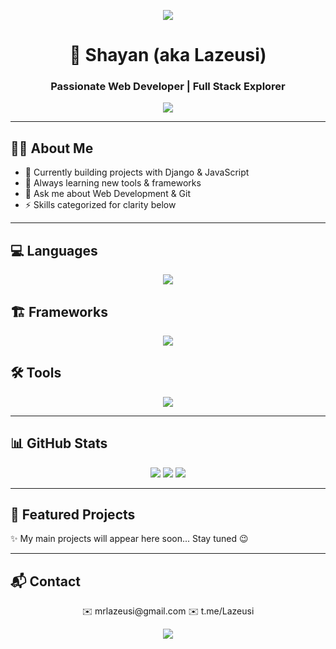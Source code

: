 
<p align="center">
  <img src="https://capsule-render.vercel.app/api?type=waving&color=gradient&height=180&section=header&text=Hi,+I'm+Shayan!&fontSize=40&fontAlignY=35&animation=twinkling&fontColor=fff" />
</p>

<h1 align="center">🚀 Shayan (aka Lazeusi)</h1>
<h3 align="center">Passionate Web Developer | Full Stack Explorer</h3>

<p align="center">
  <img src="https://readme-typing-svg.herokuapp.com/?lines=Coding+with+Passion;Learning+Every+Day;Django+%26+JavaScript;Building+Modern+Websites&center=true&width=500&height=50&color=58A6FF">
</p>

---

## 🧑‍💻 About Me
- 🔭 Currently building projects with Django & JavaScript  
- 🌱 Always learning new tools & frameworks  
- 💬 Ask me about Web Development & Git  
- ⚡ Skills categorized for clarity below

---

## 💻 Languages
<p align="center">
  <img src="https://skillicons.dev/icons?i=python,js,html,css" />
</p>

## 🏗 Frameworks
<p align="center">
  <img src="https://skillicons.dev/icons?i=django,tailwind" />
</p>

## 🛠 Tools
<p align="center">
  <img src="https://skillicons.dev/icons?i=git,github,vscode" />
</p>

---

## 📊 GitHub Stats
<p align="center">
  <img src="https://github-readme-stats.vercel.app/api?username=Lazeusi&show_icons=true&theme=tokyonight" />
  <img src="https://github-readme-streak-stats.herokuapp.com/?user=Lazeusi&theme=tokyonight" />
  <img src="https://github-readme-stats.vercel.app/api/top-langs/?username=Lazeusi&layout=compact&theme=tokyonight" />
</p>

---

## 🚀 Featured Projects
✨ My main projects will appear here soon... Stay tuned 😉

---

## 📬 Contact
<p align="center">
  ✉️ mrlazeusi@gmail.com
  ✉️ t.me/Lazeusi
</p>


<p align="center">
  <img src="https://capsule-render.vercel.app/api?type=waving&color=gradient&height=100&section=footer"/>
</p>
